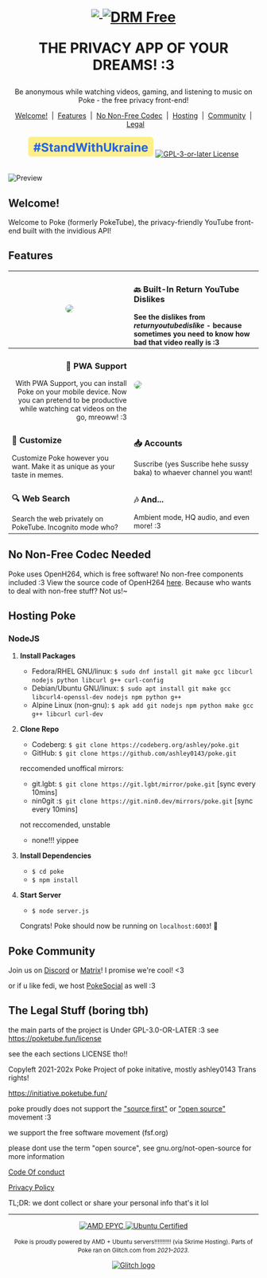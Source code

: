 <h1 align="center">
  <a href="https://poketube.fun/watch?v=QZfH7cFp3Ys">
    <img src="https://poketube.fun/css/logo-poke.svg" width="400">
  </a>
  <a href="http://www.defectivebydesign.org/drm-free">
    <img src="https://static.fsf.org/dbd/label/DRM-free%20label%20120.en.png" 
    alt="DRM Free" width="65" height="65" border="0" align="middle" />
  </a>
  <p>THE PRIVACY APP OF YOUR DREAMS! :3</p>
</h1>

<div align="center">
  <p>Be anonymous while watching  videos, gaming, and listening to music on Poke - the free privacy front-end!</p>
</div>

<div align="center">
  <a href="#welcome">Welcome!</a>&nbsp;&nbsp;|&nbsp;&nbsp;<a href="#features">Features</a>&nbsp;&nbsp;|&nbsp;&nbsp;<a href="#no-non-free-codec-needed">No Non-Free Codec</a>&nbsp;&nbsp;|&nbsp;&nbsp;<a href="#hosting-poke">Hosting</a>&nbsp;&nbsp;|&nbsp;&nbsp;<a href="#poke-community">Community</a>&nbsp;&nbsp;|&nbsp;&nbsp;<a href="#legal">Legal</a>
  <br><br>
  <img src="https://raw.githubusercontent.com/vshymanskyy/StandWithUkraine/main/badges/StandWithUkraine.svg" alt="Stand with Ukraine">
  <a href="./LICENSE">
    <img src="https://img.shields.io/badge/License-GPL--3-FF6666" alt="GPL-3-or-later License">
  </a>
</div>
<br>



![Preview](https://codeberg.org/ashley/pages/raw/branch/main/Untitled.webp)




## Welcome!

Welcome to Poke (formerly PokeTube), the privacy-friendly YouTube front-end built with the invidious API!  
## Features

| <img width="100%" style="border-radius: 24px" src="./css/README_RYD.png"> | <div style="text-align: left"><h3>🔙 Built-In Return YouTube Dislikes</h3>See the dislikes from *returnyoutubedislike* - because sometimes you need to know how bad that video really is :3</div> |
| - | - |
| <div style="text-align: right"><h3>📱 PWA Support</h3>With PWA Support, you can install Poke on your mobile device. Now you can pretend to be productive while watching cat videos on the go, mreoww! :3</div> | <img width="100%" style="border-radius: 24px" src="./css/README_PWA.jpg"> |
| <h3>🎨 Customize</h3>Customize Poke however you want. Make it as unique as your taste in memes. | <h3>📥 Accounts</h3>Suscribe (yes Suscribe hehe sussy baka) to whaever channel you want! </div> |
| <h3>🔍 Web Search</h3>Search the web privately on PokeTube. Incognito mode who? | <h3>🎶 And...</h3>Ambient mode, HQ audio, and even more! :3 |

## No Non-Free Codec Needed

Poke uses OpenH264, which is free software! No non-free components included :3 View the source code of OpenH264 [here](https://github.com/cisco/openh264.git). Because who wants to deal with non-free stuff? Not us!~

## Hosting Poke

### NodeJS

1. **Install Packages**
   - Fedora/RHEL GNU/linux: `$ sudo dnf install git make gcc libcurl nodejs python libcurl g++ curl-config`
   - Debian/Ubuntu GNU/linux: `$ sudo apt install git make gcc libcurl4-openssl-dev nodejs npm python g++`
   - Alpine Linux (non-gnu): `$ apk add git nodejs npm python make gcc g++ libcurl curl-dev`
     
 
2. **Clone Repo**
   - Codeberg: `$ git clone https://codeberg.org/ashley/poke.git`
   - GitHub: `$ git clone https://github.com/ashley0143/poke.git`
    
   reccomended unoffical mirrors:
   - git.lgbt: `$ git clone https://git.lgbt/mirror/poke.git` [sync every 10mins]
   - nin0git :`$ git clone https://git.nin0.dev/mirrors/poke.git` [sync every 10mins]

    not reccomended, unstable
    - none!!! yippee


3. **Install Dependencies**
   - `$ cd poke`
   - `$ npm install`

4. **Start Server**
   - `$ node server.js`

   Congrats! Poke should now be running on `localhost:6003`! 🎉
 
## Poke Community

Join us on [Discord](https://discord.poketube.fun/) or [Matrix](https://matrix.to/#/#poke:vern.cc)! I promise we're cool! <3

or if u like fedi, we host [PokeSocial](https://social.poketube.fun) as well :3

## The Legal Stuff (boring tbh)
the main parts of the project is Under GPL-3.0-OR-LATER :3
see https://poketube.fun/license

see the each sections LICENSE tho!! 

Copyleft 2021-202x Poke Project of poke initative, mostly ashley0143 
Trans rights!

https://initiative.poketube.fun/

poke proudly does not support the ["source first"](https://sourcefirst.com/) or ["open source"](https://opensource.org) movement :3 

 we support the free software movement (fsf.org)

please dont use the term "open source", see gnu.org/not-open-source for more information


[Code Of conduct](https://codeberg.org/Ashley/poke/src/branch/main/CODE_OF_CONDUCT.md)

[Privacy Policy](https://poketube.fun/privacy)

TL;DR: we dont collect or share your personal info that's it lol
<hr>

<p align="center"> <a href="https://www.amd.com/en/products/processors/server/epyc/7003-series/amd-epyc-7543.html"> <img width="65" height="65" src="https://codeberg.org/ashley/pages/raw/branch/main/amd.jpeg" alt="AMD EPYC"> </a> <a href="https://ubuntu.com/server"> <img width="65" height="65" src="https://res.cloudinary.com/canonical/image/fetch/f_auto,q_auto,fl_sanitize,w_317/https%3A%2F%2Fassets.ubuntu.com%2Fv1%2Ff76dd871-ubuntu-certified.png" alt="Ubuntu Certified"> </a> </p> <p align="center"> <small>Poke is proudly powered by AMD + Ubuntu servers!!!!!!!!!! (via Skrime Hosting). Parts of Poke ran on Glitch.com from <i>2021–2023</i>.</small> </p> <p align="center"> <a href="https://glitch.com/"> <img src="https://cdn.glitch.global/d68d17bb-f2c0-4bc3-993f-50902734f652/glitch-fastly-lock-up.svg" alt="Glitch logo"> </a> </p>